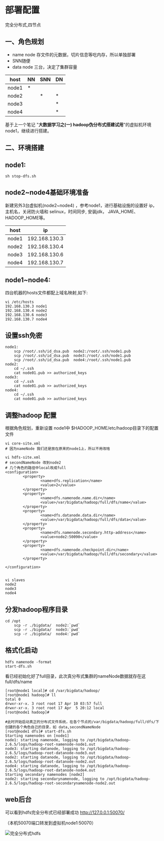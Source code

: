 # 部署配置

完全分布式,四节点

## 一、角色规划

- name node 存文件的元数据，切片信息等吃内存，所以单独部署
- SNN随便
- data node 三台，决定了集群容量

| host  | NN   | SNN  | DN   |
| ----- | ---- | ---- | ---- |
| node1 | *    |      |      |
| node2 |      | *    | *    |
| node3 |      |      | *    |
| node4 |      |      | *    |

基于上一个笔记 "**大数据学习之(一) hadoop伪分布式搭建试用**"的虚拟机环境node1，继续进行搭建。

## 二、环境搭建

## node1:

```
sh stop-dfs.sh
```

## node2~node4基础环境准备

新建另外3台虚拟机(node2~node4) ，参考node1，进行基础设施的设置好 ip，主机名，关闭防火墙和 selinux，时间同步, 安装jdk， JAVA_HOME、HADOOP_HOME等。

| host  | ip            |
| ----- | ------------- |
| node1 | 192.168.130.3 |
| node2 | 192.168.130.4 |
| node3 | 192.168.130.6 |
| node4 | 192.168.130.7 |

## node1~node4:

四台机器的hosts文件都配上域名映射,如下:

```
vi /etc/hosts
192.168.130.3 node1
192.168.130.4 node2
192.168.130.6 node3
192.168.130.7 node4
```

## 设置ssh免密

```
node1: 
	scp /root/.ssh/id_dsa.pub  node2:/root/.ssh/node1.pub
	scp /root/.ssh/id_dsa.pub  node3:/root/.ssh/node1.pub
	scp /root/.ssh/id_dsa.pub  node4:/root/.ssh/node1.pub
node2:
	cd ~/.ssh
	cat node01.pub >> authorized_keys
node3:
	cd ~/.ssh
	cat node01.pub >> authorized_keys
node4:
	cd ~/.ssh
	cat node01.pub >> authorized_keys
```

## 调整hadoop 配置

根据角色规划，重新设置 node1中 $HADOOP_HOME/etc/hadoop目录下的配置文件

```
vi core-site.xml
# 因为nameNode 我们还是放在原来的node1上，所以不用改啥
```

```
vi hdfs-site.xml
# secondNameNode 改到node2
# 几个角色的路径中local改成full
<configuration>
        <property>
                <name>dfs.replication</name>
                <value>2</value>
        </property>
        <property>
                <name>dfs.namenode.name.dir</name>
                <value>/var/bigdata/hadoop/full/dfs/name</value>
        </property>
        <property>
                <name>dfs.datanode.data.dir</name>
                <value>/var/bigdata/hadoop/full/dfs/data</value>
        </property>
        <property>
                <name>dfs.namenode.secondary.http-address</name>
                <value>node2:50090</value>
        </property>
        <property>
                <name>dfs.namenode.checkpoint.dir</name>
                <value>/var/bigdata/hadoop/full/dfs/secondary</value>
        </property>

</configuration>


```

```
vi slaves
node2
node3
node4
```

## 分发hadoop程序目录

```
cd /opt
	scp -r ./bigdata/  node2:`pwd`
	scp -r ./bigdata/  node3:`pwd`
	scp -r ./bigdata/  node4:`pwd`
```

## 格式化启动

```
hdfs namenode -format
start-dfs.sh
```

看已经初始化好了full目录，此次真分布式集群的nameNode数据就存在这 full/dfs/name

```
[root@node1 local]# cd /var/bigdata/hadoop/
[root@node1 hadoop]# ll
total 0
drwxr-xr-x. 3 root root 17 Apr 10 03:57 full
drwxr-xr-x. 3 root root 17 Apr  5 20:12 local
[root@node1 hadoop]#
```

```
#此时开始启动真正的分布式文件系统，在各个节点的/var/bigdata/hadoop/full/dfs/下创建的各个角色自己的目录，如 data,secondNameNode
[root@node1 dfs]# start-dfs.sh
Starting namenodes on [node1]
node1: starting namenode, logging to /opt/bigdata/hadoop-2.6.5/logs/hadoop-root-namenode-node1.out
node3: starting datanode, logging to /opt/bigdata/hadoop-2.6.5/logs/hadoop-root-datanode-node3.out
node2: starting datanode, logging to /opt/bigdata/hadoop-2.6.5/logs/hadoop-root-datanode-node2.out
node4: starting datanode, logging to /opt/bigdata/hadoop-2.6.5/logs/hadoop-root-datanode-node4.out
Starting secondary namenodes [node2]
node2: starting secondarynamenode, logging to /opt/bigdata/hadoop-2.6.5/logs/hadoop-root-secondarynamenode-node2.out

```

## web后台

可以看到hdfs完全分布式已经部署成功 http://127.0.0.1:50070/

（本机50070端口转发到虚拟机node1:50070）

![完全分布式hdfs](https://s2.loli.net/2022/04/10/2jzNXmADonpLe7R.png)

